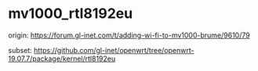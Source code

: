 # mv1000_rtl8192eu

origin: https://forum.gl-inet.com/t/adding-wi-fi-to-mv1000-brume/9610/79

subset: https://github.com/gl-inet/openwrt/tree/openwrt-19.07.7/package/kernel/rtl8192eu
